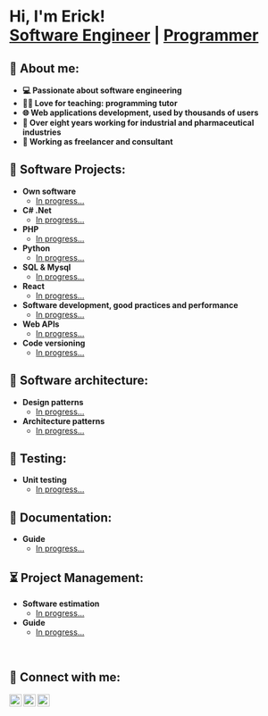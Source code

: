 <h1>Hi, I'm Erick! <br/><a href="https://www.linkedin.com/in/ericarpiocv/">Software Engineer</a> | <a href="https://github.com/chaconcfdo">Programmer</a>

<h2>🥷 About me:</h2>

- <b>💻 Passionate about software engineering</b>
- <b>👨‍🏫 Love for teaching: programming tutor</b>
- <b>🌐 Web applications development, used by thousands of users</b>
- <b>💼 Over eight years working for industrial and pharmaceutical industries</b>
- <b>🔭 Working as freelancer and consultant</b>

<h2>🚀 Software Projects:</h2>

- <b>Own software</b>
  - [In progress...](https://www.linkedin.com/in/ericarpiocv/)
- <b>C# .Net</b>
  - [In progress...](https://www.linkedin.com/in/ericarpiocv/)
- <b>PHP</b>
  - [In progress...](https://www.linkedin.com/in/ericarpiocv/)
- <b>Python</b>
  - [In progress...](https://www.linkedin.com/in/ericarpiocv/)
- <b>SQL & Mysql</b>
  - [In progress...](https://www.linkedin.com/in/ericarpiocv/)
- <b>React</b>
  - [In progress...](https://www.linkedin.com/in/ericarpiocv/)
- <b>Software development, good practices and performance</b>
  - [In progress...](https://www.linkedin.com/in/ericarpiocv/)
- <b>Web APIs</b>
  - [In progress...](https://www.linkedin.com/in/ericarpiocv/)
- <b>Code versioning</b>
  - [In progress...](https://www.linkedin.com/in/ericarpiocv/)
 
<h2>🗼 Software architecture:</h2>

- <b>Design patterns</b>
  - [In progress...](https://www.linkedin.com/in/ericarpiocv/)
- <b>Architecture patterns</b>
  - [In progress...](https://www.linkedin.com/in/ericarpiocv/)

<h2>🧪 Testing:</h2>

- <b>Unit testing</b>
  - [In progress...](https://www.linkedin.com/in/ericarpiocv/)

<h2>📜 Documentation:</h2>

- <b>Guide</b>
  - [In progress...](https://www.linkedin.com/in/ericarpiocv/)
 
<h2>⏳ Project Management:</h2>

- <b>Software estimation</b>
  - [In progress...](https://www.linkedin.com/in/ericarpiocv/)
- <b>Guide</b>
  - [In progress...](https://www.linkedin.com/in/ericarpiocv/)

<br>
<h2>🤳 Connect with me:</h2>

[<img align="left" alt="ErickCarpio | YouTube" width="22px" src="https://cdn.jsdelivr.net/npm/simple-icons@v3/icons/youtube.svg" />][youtube]
[<img align="left" alt="ErickCarpio | LinkedIn" width="22px" src="https://cdn.jsdelivr.net/npm/simple-icons@v3/icons/linkedin.svg" />][linkedin]
[<img align="left" alt="ErickCarpio | Gmail" width="22px" src="https://cdn.jsdelivr.net/npm/simple-icons@v3/icons/gmail.svg" />][gmail]

[youtube]: https://www.youtube.com/@erickcarpio6965
[gmail]: mailto:ecarcha@gmail.com
[linkedin]: https://www.linkedin.com/in/erickcarpiocv/


<!--
**chaconcfdo/chaconcfdo** is a ✨ _special_ ✨ repository because its `README.md` (this file) appears on your GitHub profile.

Here are some ideas to get you started:

- 🔭 I’m currently working on ...
- 🌱 I’m currently learning ...
- 👯 I’m looking to collaborate on ...
- 🤔 I’m looking for help with ...
- 💬 Ask me about ...
- 📫 How to reach me: ...
- 😄 Pronouns: ...
- ⚡ Fun fact: ...
-->

